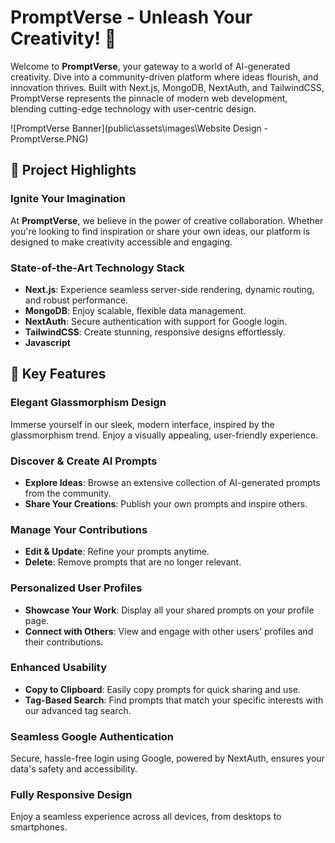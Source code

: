 # PromptVerse - Unleash Your Creativity! 🤖

Welcome to **PromptVerse**, your gateway to a world of AI-generated creativity. Dive into a community-driven platform where ideas flourish, and innovation thrives. Built with Next.js, MongoDB, NextAuth, and TailwindCSS, PromptVerse represents the pinnacle of modern web development, blending cutting-edge technology with user-centric design.

![PromptVerse Banner](public\assets\images\Website  Design - PromptVerse.PNG)

## 🌟 Project Highlights

### Ignite Your Imagination
At **PromptVerse**, we believe in the power of creative collaboration. Whether you're looking to find inspiration or share your own ideas, our platform is designed to make creativity accessible and engaging.

### State-of-the-Art Technology Stack
- **Next.js**: Experience seamless server-side rendering, dynamic routing, and robust performance.
- **MongoDB**: Enjoy scalable, flexible data management.
- **NextAuth**: Secure authentication with support for Google login.
- **TailwindCSS**: Create stunning, responsive designs effortlessly.
- **Javascript**

## 🚀 Key Features

### Elegant Glassmorphism Design
Immerse yourself in our sleek, modern interface, inspired by the glassmorphism trend. Enjoy a visually appealing, user-friendly experience.

### Discover & Create AI Prompts
- **Explore Ideas**: Browse an extensive collection of AI-generated prompts from the community.
- **Share Your Creations**: Publish your own prompts and inspire others.

### Manage Your Contributions
- **Edit & Update**: Refine your prompts anytime.
- **Delete**: Remove prompts that are no longer relevant.

### Personalized User Profiles
- **Showcase Your Work**: Display all your shared prompts on your profile page.
- **Connect with Others**: View and engage with other users' profiles and their contributions.

### Enhanced Usability
- **Copy to Clipboard**: Easily copy prompts for quick sharing and use.
- **Tag-Based Search**: Find prompts that match your specific interests with our advanced tag search.

### Seamless Google Authentication
Secure, hassle-free login using Google, powered by NextAuth, ensures your data's safety and accessibility.

### Fully Responsive Design
Enjoy a seamless experience across all devices, from desktops to smartphones.



